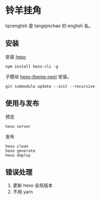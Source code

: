 # 铃羊挂角

tqcenglish 是 tangqinchao 的 english 名。

## 安装

安装 [hexo](https://hexo.io/zh-tw/)

``` shell
npm install hexo-cli -g
```

子模块 [hexo-theme-next](https://github.com/iissnan/hexo-theme-next) 安装。

``` shell
git submodule update --init --recursive
```

## 使用与发布

预览

``` shell
hexo server
```

发布

``` shell
hexo clean
hexo generate
hexo deploy
```

## 错误处理

1. 更新 hexo 全局版本
1. 不用 yarn
